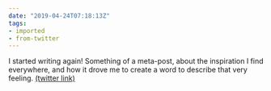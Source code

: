 ```yaml
---
date: "2019-04-24T07:18:13Z"
tags:
- imported
- from-twitter
---
```

I started writing again\! Something of a meta-post, about the inspiration I find everywhere, and how it drove me to create a word to describe that very feeling. [(twitter link)](/twitter/#/miriscient/status/1120949562477371392)
